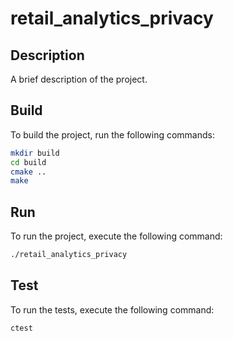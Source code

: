 # retail_analytics_privacy

## Description
A brief description of the project.

## Build
To build the project, run the following commands:
```sh
mkdir build
cd build
cmake ..
make
```

## Run
To run the project, execute the following command:
```sh
./retail_analytics_privacy
```

## Test
To run the tests, execute the following command:
```sh
ctest
```
